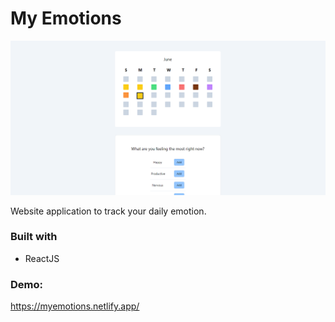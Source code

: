 # My Emotions
![alt text](https://github.com/ranjabi/ranjabi.github.io/blob/main/src/assets/myemotions.png "My Emotions Preview")

Website application to track your daily emotion.

### Built with 
- ReactJS

### Demo: 
https://myemotions.netlify.app/
